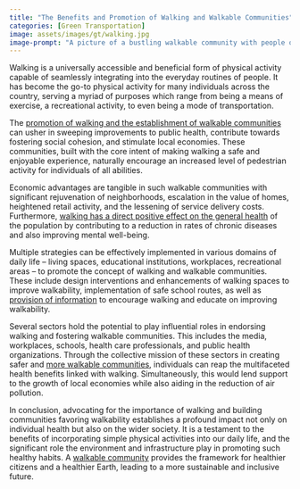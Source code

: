 ```yaml
---
title: "The Benefits and Promotion of Walking and Walkable Communities"
categories: [Green Transportation]
image: assets/images/gt/walking.jpg
image-prompt: "A picture of a bustling walkable community with people of all ages actively engaging in walking activities."
---
```


Walking is a universally accessible and beneficial form of physical activity capable of seamlessly integrating into the everyday routines of people. It has become the go-to physical activity for many individuals across the country, serving a myriad of purposes which range from being a means of exercise, a recreational activity, to even being a mode of transportation. 

The [promotion of walking and the establishment of walkable communities](https://www.hhs.gov/sites/default/files/call-to-action-walking-and-walkable-communites.pdf) can usher in sweeping improvements to public health, contribute towards fostering social cohesion, and stimulate local economies. These communities, built with the core intent of making walking a safe and enjoyable experience, naturally encourage an increased level of pedestrian activity for individuals of all abilities.

Economic advantages are tangible in such walkable communities with significant rejuvenation of neighborhoods, escalation in the value of homes, heightened retail activity, and the lessening of service delivery costs. Furthermore, [walking has a direct positive effect on the general health](https://letsgethealthy.ca.gov/goals/creating-healthy-communities/increasing-walking/) of the population by contributing to a reduction in rates of chronic diseases and also improving mental well-being. 

Multiple strategies can be effectively implemented in various domains of daily life – living spaces, educational institutions, workplaces, recreational areas – to promote the concept of walking and walkable communities. These include design interventions and enhancements of walking spaces to improve walkability, implementation of safe school routes, as well as [provision of information](https://www.cdc.gov/physicalactivity/walking/call-to-action/pdf/partnerguide.pdf) to encourage walking and educate on improving walkability. 

Several sectors hold the potential to play influential roles in endorsing walking and fostering walkable communities. This includes the media, workplaces, schools, health care professionals, and public health organizations. Through the collective mission of these sectors in creating safer and [more walkable communities](https://www.frontiersin.org/articles/10.3389/fbuil.2021.721218/full), individuals can reap the multifaceted health benefits linked with walking. Simultaneously, this would lend support to the growth of local economies while also aiding in the reduction of air pollution.

In conclusion, advocating for the importance of walking and building communities favoring walkability establishes a profound impact not only on individual health but also on the wider society. It is a testament to the benefits of incorporating simple physical activities into our daily life, and the significant role the environment and infrastructure play in promoting such healthy habits. A [walkable community](https://www.tn.gov/health/cedep/environmental/healthy-places/healthy-places/active-transportation/at/walkability.html) provides the framework for healthier citizens and a healthier Earth, leading to a more sustainable and inclusive future.